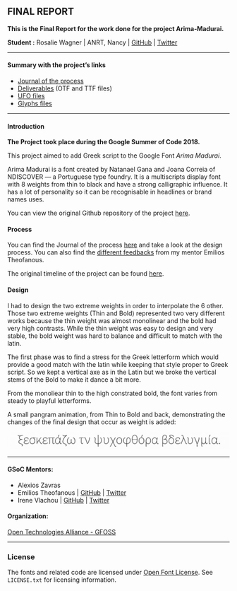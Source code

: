 ## FINAL REPORT
**This is the Final Report for the work done for the project Arima-Madurai.**

**Student :** Rosalie Wagner | ANRT, Nancy | [GitHub](https://github.com/RosaWagner) | [Twitter](https://twitter.com/RosaFF_Wagner)

---

#### Summary with the project’s links

* [Journal of the process](00_PROCESS/00_JOURNAL.md)
* [Deliverables](01_DELIVERABLES) (OTF and TTF files)
* [UFO files](00_PROCESS/02_UFO)
* [Glyphs files](00_PROCESS/01_GLYPHS)

---

#### Introduction

**The Project took place during the Google Summer of Code 2018.**

This project aimed to add Greek script to the Google Font *Arima Madurai*.

Arima Madurai is a font created by Natanael Gana and Joana Correia of NDISCOVER — a Portuguese type foundry. It is a multiscripts display font with 8 weights from thin to black and have a strong calligraphic influence. It has a lot of personality so it can be recognisable in headlines or brand names uses.

You can view the original Github repository of the project [here](https://github.com/NDISCOVER/Arima-Font).

#### Process

You can find the Journal of the process [here](https://github.com/eellak/gsoc2018-arimamadurai/blob/master/00_PROCESS/00_JOURNAL.md) and take a look at the design process. You can also find the [different feedbacks](https://github.com/eellak/gsoc2018-arimamadurai/tree/master/00_PROCESS/05_FEEDBACKS) from my mentor Emilios Theofanous.

The original timeline of the project can be found [here](https://github.com/eellak/gsoc2018-arimamadurai/blob/master/TIMELINE.md).

#### Design

I had to design the two extreme weights in order to interpolate the 6 other. Those two extreme weights (Thin and Bold) represented two very different works because the thin weight was almost monolinear and the bold had very high contrasts. While the thin weight was easy to design and very stable, the bold weight was hard to balance and difficult to match with the latin.

The first phase was to find a  stress for the Greek letterform which would provide a good match with the latin while keeping that style proper to Greek script. So we kept a vertical axe as in the Latin but we broke the vertical stems of the Bold to make it dance a bit more.

From the monoliear thin to the high constrated bold, the font varies from steady to playful letterforms.

A small pangram animation, from Thin to Bold and back, demonstrating the changes of the final design that occur as weight is added:

![animation](00_PROCESS/07_SPECIMEN/arima-variable.gif)

---

#### GSoC Mentors:

* Alexios Zavras
* Emilios Theofanous | [GitHub](https://github.com/thynem) | [Twitter](https://twitter.com/emilios__)
* Irene Vlachou | [GitHub](https://github.com/irenevl) | [Twitter](https://twitter.com/irene_vlachou)

#### Organization:

[Open Technologies Alliance - GFOSS](https://summerofcode.withgoogle.com/organizations/4954936912117760/)

---

### License

The fonts and related code are licensed under [Open Font License](https://github.com/NDISCOVER/Arima-Font/blob/master/OFL.txt). See `LICENSE.txt` for licensing information.
